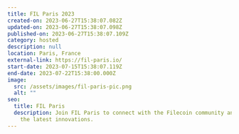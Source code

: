 ```yaml
---
title: FIL Paris 2023
created-on: 2023-06-27T15:38:07.082Z
updated-on: 2023-06-27T15:38:07.098Z
published-on: 2023-06-27T15:38:07.109Z
category: hosted
description: null
location: Paris, France
external-link: https://fil-paris.io/
start-date: 2023-07-15T15:38:07.119Z
end-date: 2023-07-22T15:38:00.000Z
image:
  src: /assets/images/fil-paris-pic.png
  alt: ""
seo:
  title: FIL Paris
  description: Join FIL Paris to connect with the Filecoin community and explore
    the latest innovations.
---
```

